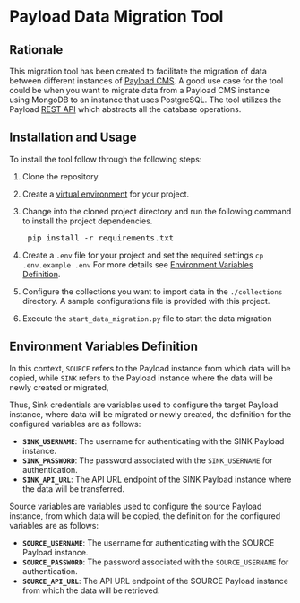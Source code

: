 # Payload Data Migration Tool

## Rationale
This migration tool has been created to facilitate the migration of data between different instances of [Payload CMS](https://payloadcms.com/). A good use case for the tool could be when you want to migrate data from a Payload CMS instance using MongoDB to an instance that uses PostgreSQL. The tool utilizes the Payload [REST API](https://payloadcms.com/docs/rest-api/overview) which abstracts all the database operations.

## Installation and Usage
To install the tool follow through the following steps:

1. Clone the repository.
1. Create a [virtual environment](https://www.freecodecamp.org/news/how-to-setup-virtual-environments-in-python/) for your project.
1. Change into the cloned project directory and run the following command to install the project dependencies.

    <pre>
    pip install -r requirements.txt
   </pre>
1. Create a `.env` file for your project and set the required settings ```cp .env.example .env``` For more details see [Environment Variables Definition](#environment-variables-definition).

1. Configure the collections you want to import data in the `./collections` directory. A sample configurations file is provided with this project.

1. Execute the `start_data_migration.py` file to start the data migration




## Environment Variables Definition
In this context, `SOURCE` refers to the Payload instance from which data will be copied, while `SINK` refers to the Payload instance where the data will be newly created or migrated, 

Thus, Sink credentials are variables used to configure the target Payload instance, where data will be migrated or newly created, the definition for the configured variables are as follows:

- **`SINK_USERNAME`**: The username for authenticating with the SINK Payload instance.
- **`SINK_PASSWORD`**: The password associated with the `SINK_USERNAME` for authentication.
- **`SINK_API_URL`**: The API URL endpoint of the SINK Payload instance where the data will be transferred.

Source variables are variables used to configure the source Payload instance, from which data will be copied, the definition for the configured variables are as follows:

- **`SOURCE_USERNAME`**: The username for authenticating with the SOURCE Payload instance.
- **`SOURCE_PASSWORD`**: The password associated with the `SOURCE_USERNAME` for authentication.
- **`SOURCE_API_URL`**: The API URL endpoint of the SOURCE Payload instance from which the data will be retrieved.
